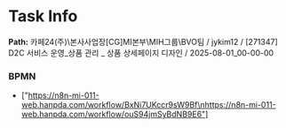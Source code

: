 # Task Info

**Path:** 카페24(주)\본사사업장\[CG]MI본부\MIH그룹\BVO팀 / jykim12 / [271347] D2C 서비스 운영_상품 관리 _ 상품 상세페이지 디자인 / 2025-08-01_00-00-00

### BPMN
- ["https://n8n-mi-011-web.hanpda.com/workflow/BxNi7UKccr9sW9Bf\nhttps://n8n-mi-011-web.hanpda.com/workflow/ouS94jmSyBdNB9E6"]

